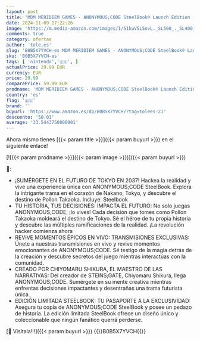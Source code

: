 ```yaml
---
layout: post
title: 'MDM MERIDIEM GAMES - ANONYMOUS;CODE SteelBook® Launch Edition - Nintendo Switch'
date: 2024-11-09 17:22:26
image: 'https://m.media-amazon.com/images/I/51kuV5L5ovL._SL500_._SL400_.jpg'
comments: true
category: ofertas
author: 'tole.es'
slug: 'B0B5X7YVCH-es MDM MERIDIEM GAMES - ANONYMOUS;CODE SteelBook® Launch...'
sku: 'B0B5X7YVCH-es'
tags: [ 'nintendo','🇪🇸', ]
actualPrice: 29.99 EUR
currency: EUR
price: 29.99
comparePrice: 59.99 EUR
prodname: 'MDM MERIDIEM GAMES - ANONYMOUS;CODE SteelBook® Launch Edition - Nintendo Switch'
country: 'es'
flag: '🇪🇸'
brand: ''
buyurl: 'https://www.amazon.es/dp/B0B5X7YVCH/?tag=tolees-21'
descuento: '50.01'
average: '33.5443750000001'
---
```


Ahora mismo tienes [{{< param title >}}]({{< param buyurl >}}) en el siguiente enlace!

[![{{< param prodname >}}]({{< param image >}})]({{< param buyurl >}})

🔎:

- ¡SUMÉRGETE EN EL FUTURO DE TOKYO EN 2037! Hackea la realidad y vive una experiencia única con ANONYMOUS;CODE SteelBook. Explora la intrigante trama en el corazón de Nakano, Tokyo, y descubre el destino de Pollon Takaoka. Incluye: Steelbook
- TU HISTORIA, TUS DECISIONES: IMPACTA EL FUTURO: No solo juegas ANONYMOUS;CODE, ¡lo vives! Cada decisión que tomes como Pollon Takaoka moldeará el destino de Tokyo. Sé el héroe de tu propia historia y descubre las múltiples ramificaciones de la realidad. ¡La revolución hacker comienza ahora
- REVIVE MOMENTOS ÉPICOS EN VIVO: TRANSMISIONES EXCLUSIVAS: Únete a nuestras transmisiones en vivo y revive momentos emocionantes de ANONYMOUS;CODE. Sé testigo de la magia detrás de la creación y descubre secretos del juego mientras interactúas con la comunidad.
- CREADO POR CHIYOMARU SHIKURA, EL MAESTRO DE LAS NARRATIVAS: Del creador de STEINS;GATE, Chiyomaru Shikura, llega ANONYMOUS;CODE. Sumérgete en su mente creativa mientras enfrentas decisiones impactantes y desentrañas una trama futurista única.
- EDICIÓN LIMITADA STEELBOOK: TU PASAPORTE A LA EXCLUSIVIDAD: Asegura tu copia de ANONYMOUS;CODE SteelBook y posee un pedazo de historia. La edición limitada SteelBook ofrece un diseño único y coleccionable que ningún fanático querrá perderse.

[🛒 Visítala!!!]({{< param buyurl >}})
{{<world>}}B0B5X7YVCH{{</world>}}
